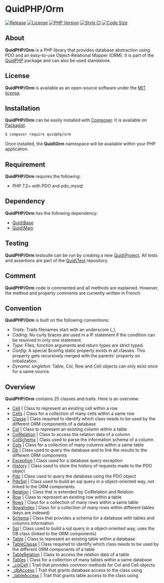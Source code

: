 # QuidPHP/Orm
[![Release](https://img.shields.io/github/v/release/quidphp/orm)](https://packagist.org/packages/quidphp/orm)
[![License](https://img.shields.io/github/license/quidphp/orm)](https://github.com/quidphp/orm/blob/master/LICENSE)
[![PHP Version](https://img.shields.io/packagist/php-v/quidphp/orm)](https://www.php.net)
[![Style CI](https://styleci.io/repos/203672588/shield)](https://styleci.io)
[![Code Size](https://img.shields.io/github/languages/code-size/quidphp/orm)](https://github.com/quidphp/orm)

## About
**QuidPHP/Orm** is a PHP library that provides database abstraction using PDO and an easy-to-use Object-Relational Mapper (ORM). It is part of the [QuidPHP](https://github.com/quidphp/project) package and can also be used standalone. 

## License
**QuidPHP/Orm** is available as an open-source software under the [MIT license](LICENSE).

## Installation
**QuidPHP/Orm** can be easily installed with [Composer](https://getcomposer.org). It is available on [Packagist](https://packagist.org/packages/quidphp/orm).
``` bash
$ composer require quidphp/orm
```
Once installed, the **Quid\Orm** namespace will be available within your PHP application.

## Requirement
**QuidPHP/Orm** requires the following:
- PHP 7.2+ with PDO and pdo_mysql

## Dependency
**QuidPHP/Orm** has the following dependency:
- [Quid\Base](https://github.com/quidphp/base)
- [Quid\Main](https://github.com/quidphp/main)

## Testing
**QuidPHP/Orm** testsuite can be run by creating a new [Quid\Project](https://github.com/quidphp/project). All tests and assertions are part of the [Quid\Test](https://github.com/quidphp/test) repository.

## Comment
**QuidPHP/Orm** code is commented and all methods are explained. However, the method and property comments are currently written in French.

## Convention
**QuidPHP/Orm** is built on the following conventions:
- *Traits*: Traits filenames start with an underscore (_).
- *Coding*: No curly braces are used in a IF statement if the condition can be resolved in only one statement.
- *Type*: Files, function arguments and return types are strict typed.
- *Config*: A special $config static property exists in all classes. This property gets recursively merged with the parents' property on initialization.
- *Dynamic singleton*: Table, Col, Row and Cell objects can only exist once for a same source.

## Overview
**QuidPHP/Orm** contains 25 classes and traits. Here is an overview:
- [Cell](src/Cell.php) | Class to represent an existing cell within a row
- [Cells](src/Cells.php) | Class for a collection of many cells within a same row
- [Classe](src/Classe.php) | Class required to identify which class needs to be used by the different ORM components of a database
- [Col](src/Col.php) | Class to represent an existing column within a table
- [ColRelation](src/ColRelation.php) | Class to access the relation data of a column
- [ColSchema](src/ColSchema.php) | Class used to parse the information schema of a column
- [Cols](src/Cols.php) | Class for a collection of many columns within a same table
- [Db](src/Db.php) | Class used to query the database and to link the results to the different ORM components
- [Exception](src/Exception.php) | Class used for a database query exception
- [History](src/History.php) | Class used to store the history of requests made to the PDO object
- [Pdo](src/Pdo.php) | Class used to query the database using the PDO object
- [PdoSql](src/PdoSql.php) | Class used to build an sql query in a object-oriented way, not linked to the ORM components
- [Relation](src/Relation.php) | Class that is extended by ColRelation and Relation
- [Row](src/Row.php) | Class to represent an existing row within a table
- [Rows](src/Rows.php) | Class for a collection of many rows within a same table
- [RowsIndex](src/RowsIndex.php) | Class for a collection of many rows within different tables (keys are indexed)
- [Schema](src/Schema.php) | Class that provides a schema for a database with tables and columns information
- [Sql](src/Sql.php) | Class used to build a sql query in a object-oriented way, uses the DB class (linked to the ORM components)
- [Table](src/Table.php) | Class to represent an existing table within a database
- [TableClasse](src/TableClasse.php) | Class required to identify which class needs to be used by the different ORM components of a table
- [TableRelation](src/TableRelation.php) | Class to access the relation data of a table
- [Tables](src/Tables.php) | Class for a collection of many tables within a same database
- [_colCell](src/_colCell.php) | Trait that provides common methods for Col and Cell objects
- [_dbAccess](src/_dbAccess.php) | Trait that grants database access to the class using
- [_tableAccess](src/_tableAccess.php) | Trait that grants table access to the class using